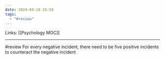 ```yaml
---
date: 2024-04-18 15:58
tags:
  - "#review"
---
```

Links: [[Psychology MOC]]

---
#review 
For every negative incident, there need to be five positive incidents to counteract the negative incident